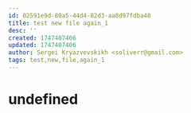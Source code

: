 ```yaml
---
id: 02591e9d-80a5-44d4-82d3-aa8d97fdba40
title: test new file again_1
desc: ''
created: 1747407406
updated: 1747407406
author: Sergei Kryazvevskikh <soliverr@gmail.com>
tags: test,new,file,again_1
---
```


# undefined
